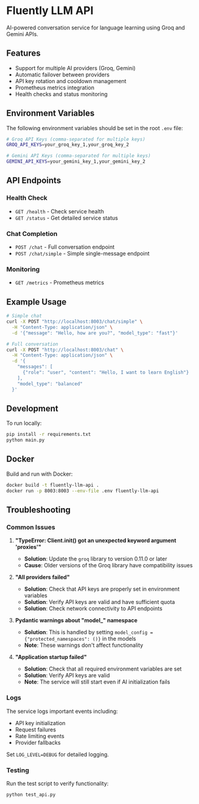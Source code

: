 # Fluently LLM API

AI-powered conversation service for language learning using Groq and Gemini APIs.

## Features

- Support for multiple AI providers (Groq, Gemini)
- Automatic failover between providers
- API key rotation and cooldown management
- Prometheus metrics integration
- Health checks and status monitoring

## Environment Variables

The following environment variables should be set in the root `.env` file:

```bash
# Groq API Keys (comma-separated for multiple keys)
GROQ_API_KEYS=your_groq_key_1,your_groq_key_2

# Gemini API Keys (comma-separated for multiple keys)
GEMINI_API_KEYS=your_gemini_key_1,your_gemini_key_2
```

## API Endpoints

### Health Check
- `GET /health` - Check service health
- `GET /status` - Get detailed service status

### Chat Completion
- `POST /chat` - Full conversation endpoint
- `POST /chat/simple` - Simple single-message endpoint

### Monitoring
- `GET /metrics` - Prometheus metrics

## Example Usage

```bash
# Simple chat
curl -X POST "http://localhost:8003/chat/simple" \
  -H "Content-Type: application/json" \
  -d '{"message": "Hello, how are you?", "model_type": "fast"}'

# Full conversation
curl -X POST "http://localhost:8003/chat" \
  -H "Content-Type: application/json" \
  -d '{
    "messages": [
      {"role": "user", "content": "Hello, I want to learn English"}
    ],
    "model_type": "balanced"
  }'
```

## Development

To run locally:

```bash
pip install -r requirements.txt
python main.py
```

## Docker

Build and run with Docker:

```bash
docker build -t fluently-llm-api .
docker run -p 8003:8003 --env-file .env fluently-llm-api
```

## Troubleshooting

### Common Issues

1. **"TypeError: Client.__init__() got an unexpected keyword argument 'proxies'"**
   - **Solution**: Update the `groq` library to version 0.11.0 or later
   - **Cause**: Older versions of the Groq library have compatibility issues

2. **"All providers failed"**
   - **Solution**: Check that API keys are properly set in environment variables
   - **Solution**: Verify API keys are valid and have sufficient quota
   - **Solution**: Check network connectivity to API endpoints

3. **Pydantic warnings about "model_" namespace**
   - **Solution**: This is handled by setting `model_config = {"protected_namespaces": ()}` in the models
   - **Note**: These warnings don't affect functionality

4. **"Application startup failed"**
   - **Solution**: Check that all required environment variables are set
   - **Solution**: Verify API keys are valid
   - **Note**: The service will still start even if AI initialization fails

### Logs

The service logs important events including:
- API key initialization
- Request failures  
- Rate limiting events
- Provider fallbacks

Set `LOG_LEVEL=DEBUG` for detailed logging.

### Testing

Run the test script to verify functionality:
```bash
python test_api.py
```
